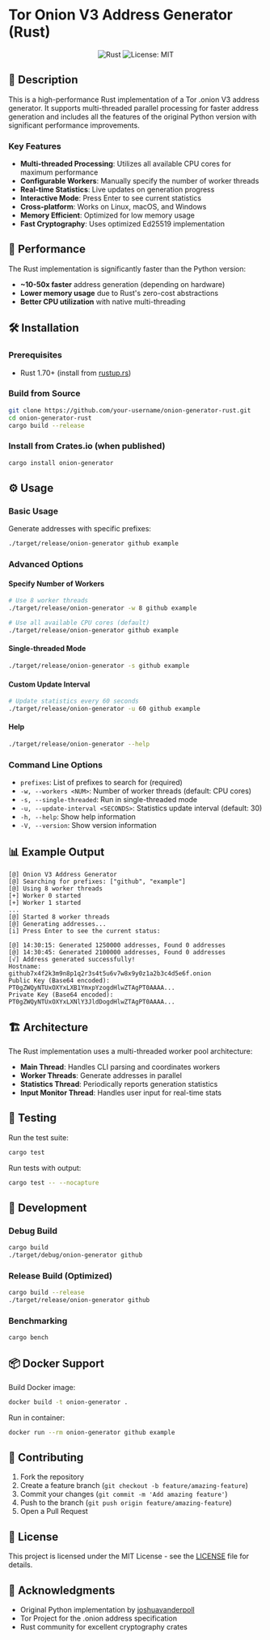 # Tor Onion V3 Address Generator (Rust)

<p align="center">
    <img src="https://img.shields.io/badge/rust-%23000000.svg?style=for-the-badge&logo=rust&logoColor=white" alt="Rust">
    <img src="https://img.shields.io/badge/License-MIT-yellow.svg" alt="License: MIT">
</p>

## 📜 Description

This is a high-performance Rust implementation of a Tor .onion V3 address generator. It supports multi-threaded parallel processing for faster address generation and includes all the features of the original Python version with significant performance improvements.

### Key Features

- **Multi-threaded Processing**: Utilizes all available CPU cores for maximum performance
- **Configurable Workers**: Manually specify the number of worker threads
- **Real-time Statistics**: Live updates on generation progress
- **Interactive Mode**: Press Enter to see current statistics
- **Cross-platform**: Works on Linux, macOS, and Windows
- **Memory Efficient**: Optimized for low memory usage
- **Fast Cryptography**: Uses optimized Ed25519 implementation

## 🚀 Performance

The Rust implementation is significantly faster than the Python version:
- **~10-50x faster** address generation (depending on hardware)
- **Lower memory usage** due to Rust's zero-cost abstractions
- **Better CPU utilization** with native multi-threading

## 🛠️ Installation

### Prerequisites
- Rust 1.70+ (install from [rustup.rs](https://rustup.rs/))

### Build from Source
```bash
git clone https://github.com/your-username/onion-generator-rust.git
cd onion-generator-rust
cargo build --release
```

### Install from Crates.io (when published)
```bash
cargo install onion-generator
```

## ⚙️ Usage

### Basic Usage
Generate addresses with specific prefixes:
```bash
./target/release/onion-generator github example
```

### Advanced Options

#### Specify Number of Workers
```bash
# Use 8 worker threads
./target/release/onion-generator -w 8 github example

# Use all available CPU cores (default)
./target/release/onion-generator github example
```

#### Single-threaded Mode
```bash
./target/release/onion-generator -s github example
```

#### Custom Update Interval
```bash
# Update statistics every 60 seconds
./target/release/onion-generator -u 60 github example
```

#### Help
```bash
./target/release/onion-generator --help
```

### Command Line Options

- `prefixes`: List of prefixes to search for (required)
- `-w, --workers <NUM>`: Number of worker threads (default: CPU cores)
- `-s, --single-threaded`: Run in single-threaded mode
- `-u, --update-interval <SECONDS>`: Statistics update interval (default: 30)
- `-h, --help`: Show help information
- `-V, --version`: Show version information

## 📊 Example Output

```
[@] Onion V3 Address Generator
[@] Searching for prefixes: ["github", "example"]
[@] Using 8 worker threads
[+] Worker 0 started
[+] Worker 1 started
...
[@] Started 8 worker threads
[@] Generating addresses...
[i] Press Enter to see the current status:

[@] 14:30:15: Generated 1250000 addresses, Found 0 addresses
[@] 14:30:45: Generated 2100000 addresses, Found 0 addresses
[√] Address generated successfully!
Hostname:                      github7x4f2k3m9n8p1q2r3s4t5u6v7w8x9y0z1a2b3c4d5e6f.onion
Public Key (Base64 encoded):   PT0gZWQyNTUxOXYxLXB1YmxpYzogdHlwZTAgPT0AAAA...
Private Key (Base64 encoded):  PT0gZWQyNTUxOXYxLXNlY3JldDogdHlwZTAgPT0AAAA...
```

## 🏗️ Architecture

The Rust implementation uses a multi-threaded worker pool architecture:

- **Main Thread**: Handles CLI parsing and coordinates workers
- **Worker Threads**: Generate addresses in parallel
- **Statistics Thread**: Periodically reports generation statistics
- **Input Monitor Thread**: Handles user input for real-time stats

## 🧪 Testing

Run the test suite:
```bash
cargo test
```

Run tests with output:
```bash
cargo test -- --nocapture
```

## 🔧 Development

### Debug Build
```bash
cargo build
./target/debug/onion-generator github
```

### Release Build (Optimized)
```bash
cargo build --release
./target/release/onion-generator github
```

### Benchmarking
```bash
cargo bench
```

## 📦 Docker Support

Build Docker image:
```bash
docker build -t onion-generator .
```

Run in container:
```bash
docker run --rm onion-generator github example
```

## 🤝 Contributing

1. Fork the repository
2. Create a feature branch (`git checkout -b feature/amazing-feature`)
3. Commit your changes (`git commit -m 'Add amazing feature'`)
4. Push to the branch (`git push origin feature/amazing-feature`)
5. Open a Pull Request

## 📄 License

This project is licensed under the MIT License - see the [LICENSE](LICENSE) file for details.

## 🙏 Acknowledgments

- Original Python implementation by [joshuavanderpoll](https://github.com/joshuavanderpoll)
- Tor Project for the .onion address specification
- Rust community for excellent cryptography crates
